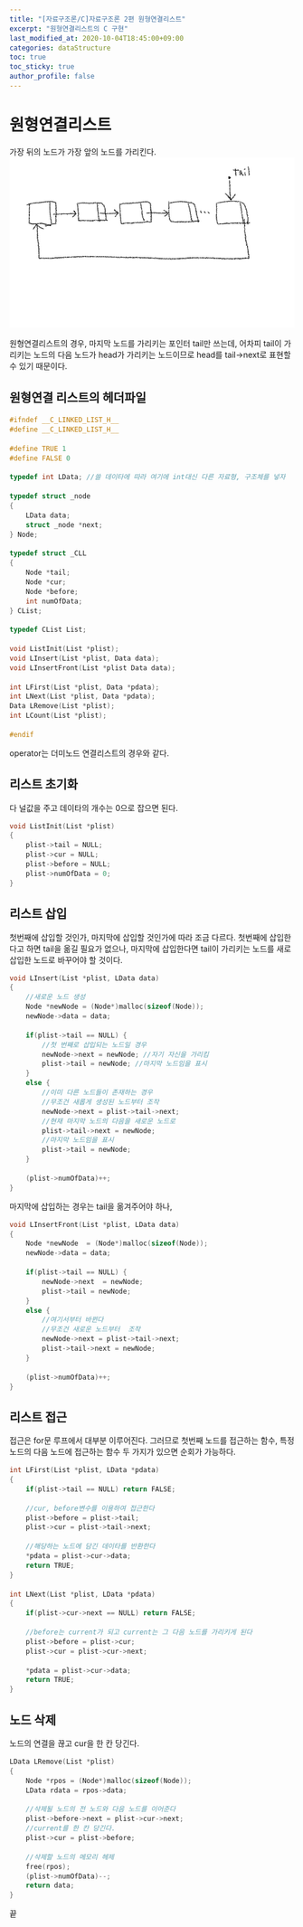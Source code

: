 ```yaml
---
title: "[자료구조론/C]자료구조론 2편 원형연결리스트"
excerpt: "원형연결리스트의 C 구현"
last_modified_at: 2020-10-04T18:45:00+09:00
categories: dataStructure
toc: true
toc_sticky: true
author_profile: false
---
```

# 원형연결리스트

가장 뒤의 노드가 가장 앞의 노드를 가리킨다.
![CLinkedList](/assets/images/CLinkedList/CLinkedList.jpg)

원형연결리스트의 경우, 마지막 노드를 가리키는 포인터 tail만 쓰는데, 어차피 tail이 가리키는 노드의 다음 노드가 head가 가리키는 노드이므로 head를 tail->next로 표현할 수 있기 때문이다.

## 원형연결 리스트의 헤더파일

``` c
#ifndef __C_LINKED_LIST_H__
#define __C_LINKED_LIST_H__

#define TRUE 1
#define FALSE 0

typedef int LData; //쓸 데이타에 따라 여기에 int대신 다른 자료형, 구조체를 넣자

typedef struct _node
{
	LData data;
	struct _node *next;
} Node;

typedef struct _CLL
{
	Node *tail;
	Node *cur;
	Node *before;
	int numOfData;
} CList;

typedef CList List;

void ListInit(List *plist);
void LInsert(List *plist, Data data);
void LInsertFront(List *plist Data data);

int LFirst(List *plist, Data *pdata);
int LNext(List *plist, Data *pdata);
Data LRemove(List *plist);
int LCount(List *plist);

#endif
```

operator는 더미노드 연결리스트의 경우와 같다.

## 리스트 초기화

다 널값을 주고 데이타의 개수는 0으로 잡으면 된다.

``` c
void ListInit(List *plist)
{
	plist->tail = NULL;
	plist->cur = NULL;
	plist->before = NULL;
	plist->numOfData = 0;
}
```

## 리스트 삽입

첫번째에 삽입할 것인가, 마지막에 삽입할 것인가에 따라 조금 다르다.
첫번째에 삽입한다고 하면 tail을 옮길 필요가 없으나, 마지막에 삽입한다면 tail이 가리키는 노드를 새로 삽입한 노드로 바꾸어야 할 것이다.

``` c
void LInsert(List *plist, LData data)
{
	//새로운 노드 생성
	Node *newNode = (Node*)malloc(sizeof(Node));
	newNode->data = data;
	
	if(plist->tail == NULL) {
		//첫 번째로 삽입되는 노드일 경우
		newNode->next = newNode; //자기 자신을 가리킴
		plist->tail = newNode; //마지막 노드임을 표시
	}
	else {
		//이미 다른 노드들이 존재하는 경우
		//무조건 새롭게 생성된 노드부터 조작
		newNode->next = plist->tail->next;
		//현재 마지막 노드의 다음을 새로운 노드로
		plist->tail->next = newNode;
		//마지막 노드임을 표시
		plist->tail = newNode;
	}
	
	(plist->numOfData)++;
}
```

마지막에 삽입하는 경우는 tail을 옮겨주어야 하나,

``` c
void LInsertFront(List *plist, LData data)
{
	Node *newNode  = (Node*)malloc(sizeof(Node));
	newNode->data = data;
	
	if(plist->tail == NULL) {
		newNode->next  = newNode;
		plist->tail = newNode;
	}
	else {
		//여기서부터 바뀐다
		//무조건 새로운 노드부터  조작
		newNode->next = plist->tail->next;
		plist->tail->next = newNode;
	}
	
	(plist->numOfData)++;
}
```

## 리스트 접근

접근은 for문 루프에서 대부분 이루어진다. 그러므로 첫번째 노드를 접근하는 함수, 특정 노드의 다음 노드에 접근하는 함수 두 가지가 있으면 순회가 가능하다.

``` c
int LFirst(List *plist, LData *pdata)
{
	if(plist->tail == NULL) return FALSE;
	
	//cur, before변수를 이용하여 접근한다
	plist->before = plist->tail;
	plist->cur = plist->tail->next;
	
	//해당하는 노드에 담긴 데이타를 반환한다
	*pdata = plist->cur->data;
	return TRUE;
}

int LNext(List *plist, LData *pdata)
{
	if(plist->cur->next == NULL) return FALSE;
	
	//before는 current가 되고 current는 그 다음 노드를 가리키게 된다
	plist->before = plist->cur;
	plist->cur = plist->cur->next;
	
	*pdata = plist->cur->data;
	return TRUE;
}
```

## 노드 삭제

노드의 연결을 끊고 cur을 한 칸 당긴다.

``` c
LData LRemove(List *plist)
{
	Node *rpos = (Node*)malloc(sizeof(Node));
	LData rdata = rpos->data;
	
	//삭제될 노드의 전 노드와 다음 노드를 이어준다
	plist->before->next = plist->cur->next;
	//current를 한 칸 당긴다.
	plist->cur = plist->before;
	
	//삭제할 노드의 메모리 헤제
	free(rpos);
	(plist->numOfData)--;
	return data;
}
```

끝
